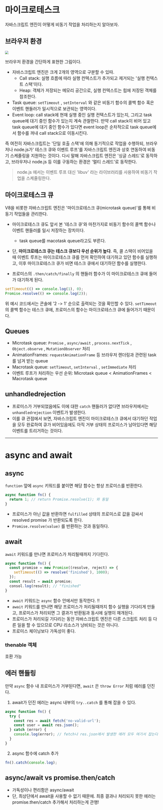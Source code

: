 # 마이크로테스크

자바스크립트 엔진이 어떻게 비동기 작업을 처리하는지 알아보자.

## 브라우저 환경

<img src="https://image.toast.com/aaaadh/real/2018/techblog/b1493856379d11e69c16a9a4cf841567.png" style="zoom:70%;" />

브라우저 환경을 간단하게 표현한 그림이다.

- 자바스크립트 엔진은 크게 2개의 영역으로 구분할 수 있따.
  - Call stack: 실행 흐름에 따라 실행 컨텍스트가 추가되고 제거되는 '실행 컨텍스트 스택'이다.
  - Heap: 객체가 저장되는 메모리 공간으로, 실행 컨텍스트는 힙에 저장된 객체를 참조한다.
- Task queue: `setTimeout` , `setInterval` 와 같은 비동기 함수의 콜백 함수 혹은 이벤트 핸들러가 일시적으로 보관되는 영역이다.
- Event loop: call stack에 현재 실행 중인 실행 컨텍스트가 있는지, 그리고 task queue에 대기 중인 함수가 있는지 계속 관찰한다. 만약 call stack이 비어 있고 task queue에 대기 중인 함수가 있다면 event loop은 순차적으로 task queue에서 함수를 꺼내 call stack으로 이동시킨다.

즉 여전히 자바스크립트는 '단일 호출 스택'에 의해 동기적으로 작업을 수행하되, 브라우저나 node.js가' 테스크 큐와 이벤트 루프'를 자바스크립트 엔진과 상호 연동하여 비동기 스케줄링을 지원하는 것이다. 다시 말해 자바스크립트 엔진은 '싱글 스레드'로 동작하고, 브라우저나 node.js 등 이를 구동하는 환경은 '멀티 스레드'로 동작한다.

> node.js 에서는 이벤트 루프 대신 'libuv' 라는 라이브러리를 사용하여 비동기 작업을 스케줄링한다.

## 마이크로테스크 큐

V8을 비롯한 자바스크립트 엔진은 '마이크로테스크 큐(microtask queue)'를 통해 비동기 작업들을 관리한다.

- 마이크로테스크 큐도 앞서 본 '테스크 큐'와 마찬가지로 비동기 함수의 콜백 함수나 이벤트 핸들러를 일시 저장하는 장치이다.

  - task queue를 macotask queue라고도 부른다.

- 단, **마이크로테스크 큐는 테스크 큐보다 우선 순위가 높다**. 즉, 콜 스택이 비어있을 때 이벤트 루프는 마이크로테스크 큐를 먼저 확인하여 대기하고 있던 함수를 실행하고, 이후 마이크로테스크 큐가 비면 테스크 큐에서 대기하던 함수를 실행한다.
- 프로미스의 `.then/catch/finally` 의 핸들러 함수가 이 마이크로테스크 큐에 들어가 대기하게 된다.

```js
setTimeout(() => console.log(1), 0);
Promise.resolve(() => console.log(2));
```

위 예시 코드에서는 콘솔에 '2 -> 1' 순으로 출력되는 것을 확인할 수 있다. `setTimeout` 의 콜백 함수는 테스크 큐에, 프로미스의 함수는 마이크로테스크 큐에 들어가기 때문이다.

## Queues

- Microtask queue: `Promise` , `async/await` , `process.nextTick` , `Object.observe` , `MutationObserver` 처리
- AnimationFrames: `requestAnimationFrame` 등 브라우저 렌더링과 관련된 task를 넘겨 받는 queue
- Macrotask queue: `setTimeout`, `setInterval` , `setImmediate` 처리
- 이벤트 루프가 처리하는 우선 순위: Microtask queue < AnimationFrames < Macrotask queue

## unhandledrejection

- 프로미스가 거부되었음에도 이에 대한 `catch` 핸들러가 없다면 브라우저에서는 `unhandledrejection` 이벤트가 발생한다.
- 이를 큐 관점에서 보면, 자바스크립트 엔진이 마이크로테스크 큐에서 대기하던 작업을 모두 완료하여 큐가 비어있음에도 아직 거부 상태의 프로미스가 남아있다면 해당 이벤트를 트리거하는 것이다.

<hr />

# async and await

## async

`function` 앞에 `async` 키워드를 붙이면 해당 함수는 항상 프로미스를 반환한다.

```js
async function fn() {
  return 1; // return Promise.resolve(1); 와 동일
}
```

- 프로미스가 아닌 값을 반환하면 `fulfilled` 상태의 프로미스로 값을 감싸서 resolved promise 가 반환되도록 한다.
- `Promise.resolve(value)` 를 반환하는 것과 동일하다.

## await

`await` 키워드를 만나면 프로미스가 처리될때까지 기다린다.

```js
async function fn() {
  const promise = new Promise((resolve, reject) => {
    setTimeout(() => resolve('finished'), 1000);
  });
  const result = await promise;
  consol.log(result); // "finished"
}
```

- `await` 키워드는 `async` 함수 안에서만 동작한다. !!
- `await` 키워드를 만나면 해당 프로미스가 처리될때까지 함수 실행을 기다리게 만들고, 프로미스가 처리되면 그 결과가 반환됨과 동시에 실행이 재개된다.
- 프로미스가 처리되길 기다리는 동안 자바스크립트 엔진은 다른 스크립트 처리 등 다른 일을 할 수 있으므로 CPU 리소스가 낭비되는 것은 아니다.
- 프로미스 체이닝보다 가독성이 좋다.

### thenable 객체

호환 가능

## 에러 핸들링

만약 `async` 함수 내 프로미스가 거부된다면, `await` 은 `throw Error` 처럼 에러를 던진다.

1. await가 던진 에러는 async 내부의 `try..catch` 를 통해 잡을 수 있다.

```js
async function fn() {
  try {
    const res = await fetch('no-valid-url');
    const user = await res.json();
  } catch (error) {
    console.log(error); // fetch나 res.json에서 발생한 에러 모두 여기서 잡는다.
  }
}
```

2. async 함수에 catch 추가

```js
fn().catch(console.log);
```

## async/await vs promise.then/catch

- 가독성이나 편리함은 async/await
- 단, 최상단에서 await을 사용할 수 없기 때문에. 최종 결과나 처리되지 못한 에러는 promise.then/catch 추가해서 처리하는게 관행!
